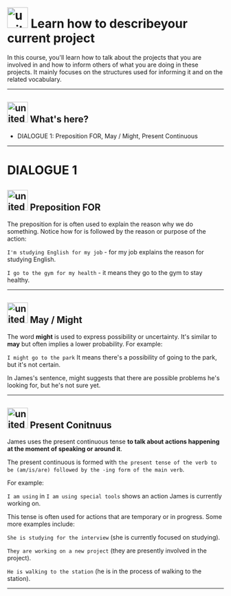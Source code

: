 # <img width="48" height="48" src="https://img.icons8.com/emoji/48/united-kingdom-emoji.png" alt="united-kingdom-emoji"/> Learn how to describeyour current project

In this course, you'll learn how to talk about the projects that you are involved in and how to inform others of what you are doing in these projects. It mainly focuses on the structures used for informing it and on the related vocabulary.

---

## <img width="48" height="48" src="https://img.icons8.com/emoji/48/united-kingdom-emoji.png" alt="united-kingdom-emoji"/> What's here?

- DIALOGUE 1:  Preposition FOR, May / Might, Present Continuous

---

# DIALOGUE 1

## <img width="48" height="48" src="https://img.icons8.com/emoji/48/united-kingdom-emoji.png" alt="united-kingdom-emoji"/> Preposition FOR

The preposition for is often used to explain the reason why we do something. Notice how for is followed by the reason or purpose of the action:

``I'm studying English for my job`` - for my job explains the reason for studying English.

``I go to the gym for my health`` - it means they go to the gym to stay healthy.

---

## <img width="48" height="48" src="https://img.icons8.com/emoji/48/united-kingdom-emoji.png" alt="united-kingdom-emoji"/> May / Might

The word **might** is used to express possibility or uncertainty. It's similar to **may** but often implies a lower probability. For example:

``I might go to the park`` It means there's a possibility of going to the park, but it's not certain.

In James's sentence, might suggests that there are possible problems he's looking for, but he's not sure yet.

---

## <img width="48" height="48" src="https://img.icons8.com/emoji/48/united-kingdom-emoji.png" alt="united-kingdom-emoji"/> Present Conitnuus

James uses the present continuous tense **to talk about actions happening at the moment of speaking or around it**.

The present continuous is formed with ``the present tense of the verb to be (am/is/are) followed by the -ing form of the main verb``. 

For example:

``I am using`` in ``I am using special tools`` shows an action James is currently working on.

This tense is often used for actions that are temporary or in progress. Some more examples include:

``She is studying for the interview`` (she is currently focused on studying).

``They are working on a new project`` (they are presently involved in the project).

``He is walking to the station`` (he is in the process of walking to the station).

---
